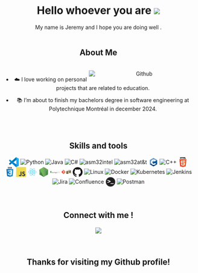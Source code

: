 <div align="center">

<h1> Hello whoever you are <img src = "https://raw.githubusercontent.com/MartinHeinz/MartinHeinz/master/wave.gif" width = 50px> </h1>

<p align='center'></p>

<div size='20px'> My name is Jeremy and I hope you are doing well .</div>

<br />

<h2> About Me </h2>

<br />

<img width="55%" align="right" alt="Github" src="https://raw.githubusercontent.com/onimur/.github/master/.resources/git-header.svg" />

- ☁️ I love working on personal projects that are related to education.

- 📚 I’m about to finish my bachelors degree in software engineering at Polytechnique Montréal in december 2024.

<br />
<br />

<h2> Skills and tools </h2>

<img align="center" alt="Visual Studio Code" width="26px" src="https://raw.githubusercontent.com/github/explore/80688e429a7d4ef2fca1e82350fe8e3517d3494d/topics/visual-studio-code/visual-studio-code.png" />
<img align="center" alt="Python" width="26px" src="https://upload.wikimedia.org/wikipedia/commons/thumb/c/c3/Python-logo-notext.svg/640px-Python-logo-notext.svg.png" />
<img align="center" alt="Java" width="26px" src="https://upload.wikimedia.org/wikipedia/fr/thumb/3/30/Java_programming_language_logo.svg/1200px-Java_programming_language_logo.svg.png" />
<img align="center" alt="C#" width="26px" src="https://upload.wikimedia.org/wikipedia/commons/thumb/7/7a/C_Sharp_logo.svg/1200px-C_Sharp_logo.svg.png" />
<img align="center" alt="asm32intel" width="26px" src="https://upload.wikimedia.org/wikipedia/commons/thumb/3/3e/Intel-logo.svg/1200px-Intel-logo.svg.png" />
<img align="center" alt="asm32at&t" width="26px" src="https://static.wikia.nocookie.net/logopedia/images/e/e7/AT%26T_Print_Logo_2015.svg/revision/latest/scale-to-width-down/250?cb=20191216071506" />
<img align="center" alt="C" width="26px" src="https://raw.githubusercontent.com/github/explore/80688e429a7d4ef2fca1e82350fe8e3517d3494d/topics/c/c.png" />
<img align="center" alt="C++" width="26px" src="https://upload.wikimedia.org/wikipedia/commons/thumb/1/18/ISO_C%2B%2B_Logo.svg/640px-ISO_C%2B%2B_Logo.svg.png" />
<img align="center" alt="HTML5" width="26px" src="https://raw.githubusercontent.com/github/explore/80688e429a7d4ef2fca1e82350fe8e3517d3494d/topics/html/html.png" />
<img align="center" alt="CSS3" width="26px" src="https://raw.githubusercontent.com/github/explore/80688e429a7d4ef2fca1e82350fe8e3517d3494d/topics/css/css.png" />
<img align="center" alt="JavaScript" width="26px" src="https://raw.githubusercontent.com/github/explore/80688e429a7d4ef2fca1e82350fe8e3517d3494d/topics/javascript/javascript.png" />
<img align="center" alt="React" width="26px" src="https://raw.githubusercontent.com/github/explore/80688e429a7d4ef2fca1e82350fe8e3517d3494d/topics/react/react.png" />
<img align="center" alt="Node.js" width="26px" src="https://raw.githubusercontent.com/github/explore/80688e429a7d4ef2fca1e82350fe8e3517d3494d/topics/nodejs/nodejs.png" />
<img align="center" alt="MongoDB" width="26px" src="https://raw.githubusercontent.com/github/explore/80688e429a7d4ef2fca1e82350fe8e3517d3494d/topics/mongodb/mongodb.png" />
<img align="center" alt="Git" width="26px" src="https://raw.githubusercontent.com/github/explore/80688e429a7d4ef2fca1e82350fe8e3517d3494d/topics/git/git.png" />
<img align="center" alt="GitHub" width="26px" src="https://raw.githubusercontent.com/github/explore/78df643247d429f6cc873026c0622819ad797942/topics/github/github.png" />
<img align="center" alt="Linux" width="26px" src="https://upload.wikimedia.org/wikipedia/commons/thumb/3/35/Tux.svg/1200px-Tux.svg.png" />
<img align="center" alt="Docker" width="26px" src="https://upload.wikimedia.org/wikipedia/commons/thumb/0/00/Docker_(container_engine)_logo.png/1200px-Docker_(container_engine)_logo.png" />
<img align="center" alt="Kubernetes" width="26px" src="https://upload.wikimedia.org/wikipedia/commons/thumb/3/39/Kubernetes_logo_without_workmark.svg/1200px-Kubernetes_logo_without_workmark.svg.png" />
<img align="center" alt="Jenkins" width="26px" src="https://upload.wikimedia.org/wikipedia/commons/thumb/e/e9/Jenkins_logo.svg/1200px-Jenkins_logo.svg.png" />
<img align="center" alt="Jira" width="26px" src="https://upload.wikimedia.org/wikipedia/commons/thumb/4/4a/Logo-jira.svg/1200px-Logo-jira.svg.png" />
<img align="center" alt="Confluence" width="26px" src="https://upload.wikimedia.org/wikipedia/commons/thumb/1/1d/Confluence_Logo.svg/1200px-Confluence_Logo.svg.png" />
<img align="center" alt="Terminal" width="26px" src="https://raw.githubusercontent.com/github/explore/80688e429a7d4ef2fca1e82350fe8e3517d3494d/topics/terminal/terminal.png" />
<img align="center" alt="Postman" width="26px" src="https://upload.wikimedia.org/wikipedia/commons/thumb/6/6f/Postman_icon.png/1200px-Postman_icon.png" />

<br />
<br />
<br />

<h2> Connect with me ! </h2>
<a href = 'https://www.linkedin.com/in/jeremy-rouillard/'> <img width = '32px' align= 'center' src="https://raw.githubusercontent.com/rahulbanerjee26/githubAboutMeGenerator/main/icons/linked-in-alt.svg"/></a>

<br />
<br />
<br />

<H2> Thanks for visiting my Github profile!</H2>

<br />
